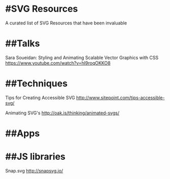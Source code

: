 #SVG Resources
==============================


A curated list of SVG Resources that have been invaluable


##Talks
==============================
Sara Soueidan: Styling and Animating Scalable Vector Graphics with CSS 
https://www.youtube.com/watch?v=hI9roqOKKO8



##Techniques
==============================
Tips for Creating Accessible SVG
http://www.sitepoint.com/tips-accessible-svg/

Animating SVG's
http://oak.is/thinking/animated-svgs/

##Apps
==============================


##JS libraries
==============================
Snap.svg
http://snapsvg.io/